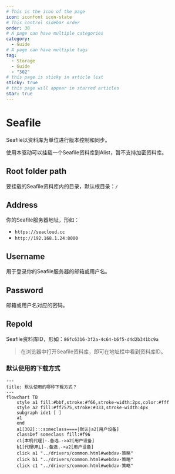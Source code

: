 ```yaml
---
# This is the icon of the page
icon: iconfont icon-state
# This control sidebar order
order: 38
# A page can have multiple categories
category:
  - Guide
# A page can have multiple tags
tag:
  - Storage
  - Guide
  - "302"
# this page is sticky in article list
sticky: true
# this page will appear in starred articles
star: true
---
```

# Seafile

Seafile以资料库为单位进行版本控制和同步。

使用本驱动可以挂载一个Seafile资料库到Alist，暂不支持加密资料库。

## **Root folder path**

要挂载的Seafile资料库内的目录，默认根目录：`/`

## **Address**

你的Seafile服务器地址，形如：
- `https://seacloud.cc`
- `http://192.168.1.24:8000`

## **Username**

用于登录你的Seafile服务器的邮箱或用户名。

## **Password**

邮箱或用户名对应的密码。

## **RepoId**

Seafile资料库ID，形如：`86fc6316-3f2a-4c64-b6f5-d4d2b341bc9a`

> 在浏览器中打开Seafile资料库，即可在地址栏中看到资料库ID。



### **默认使用的下载方式**

```mermaid
---
title: 默认使用的哪种下载方式？
---
flowchart TB
    style a1 fill:#bbf,stroke:#f66,stroke-width:2px,color:#fff
    style a2 fill:#ff7575,stroke:#333,stroke-width:4px
    subgraph ide1 [ ]
    a1
    end
    a1[302]:::someclass====|默认|a2[用户设备]
    classDef someclass fill:#f96
    c1[本机代理]-.备选.->a2[用户设备]
    b1[代理URL]-.备选.->a2[用户设备]
    click a1 "../drivers/common.html#webdav-策略"
    click b1 "../drivers/common.html#webdav-策略"
    click c1 "../drivers/common.html#webdav-策略"
```
